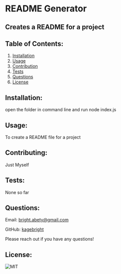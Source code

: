 # README Generator


## Creates a README for a project
            
## Table of Contents:
1. [Installation](#installation)
1. [Usage](#usage)
1. [Contribution](#contribution)
1. [Tests](#tests)
1. [Questions](#questions)
1. [License](#license)
            
## Installation:
open the folder in command line and run node index.js
            
## Usage:
To create a README file for a project
            
## Contributing:
Just Myself
            
## Tests:
None so far
    
## Questions:
Email: bright.abety@gmail.com


GitHub: 
[kagebright](https://github.com/kagebright)


Please reach out if you have any questions!

## License:
  ![MIT](https://img.shields.io/badge/license-MIT-azure)
  
